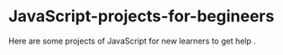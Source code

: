 # JavaScript-projects-for-begineers
Here are some projects of JavaScript for new learners to get help .

